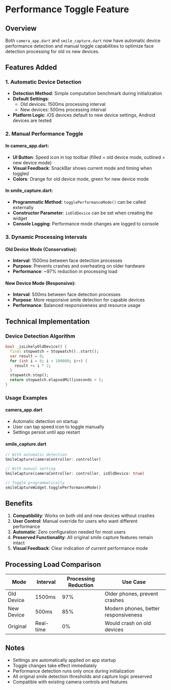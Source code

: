 # Performance Toggle Feature

## Overview
Both `camera_app.dart` and `smile_capture.dart` now have automatic device performance detection and manual toggle capabilities to optimize face detection processing for old vs new devices.

## Features Added

### 1. Automatic Device Detection
- **Detection Method**: Simple computation benchmark during initialization
- **Default Settings**: 
  - Old devices: 1500ms processing interval
  - New devices: 500ms processing interval
- **Platform Logic**: iOS devices default to new device settings, Android devices are tested

### 2. Manual Performance Toggle

#### In camera_app.dart:
- **UI Button**: Speed icon in top toolbar (filled = old device mode, outlined = new device mode)
- **Visual Feedback**: SnackBar shows current mode and timing when toggled
- **Colors**: Orange for old device mode, green for new device mode

#### In smile_capture.dart:
- **Programmatic Method**: `togglePerformanceMode()` can be called externally
- **Constructor Parameter**: `isOldDevice` can be set when creating the widget
- **Console Logging**: Performance mode changes are logged to console

### 3. Dynamic Processing Intervals

#### Old Device Mode (Conservative):
- **Interval**: 1500ms between face detection processes
- **Purpose**: Prevents crashes and overheating on older hardware
- **Performance**: ~97% reduction in processing load

#### New Device Mode (Responsive):
- **Interval**: 500ms between face detection processes
- **Purpose**: More responsive smile detection for capable devices
- **Performance**: Balanced responsiveness and resource usage

## Technical Implementation

### Device Detection Algorithm
```dart
bool _isLikelyOldDevice() {
  final stopwatch = Stopwatch()..start();
  var result = 0;
  for (int i = 0; i < 100000; i++) {
    result += i * 2;
  }
  stopwatch.stop();
  return stopwatch.elapsedMilliseconds > 5;
}
```

### Usage Examples

#### camera_app.dart
- Automatic detection on startup
- User can tap speed icon to toggle manually
- Settings persist until app restart

#### smile_capture.dart
```dart
// With automatic detection
SmileCapture(cameraController: controller)

// With manual setting
SmileCapture(cameraController: controller, isOldDevice: true)

// Toggle programmatically
smileCaptureWidget.togglePerformanceMode()
```

## Benefits

1. **Compatibility**: Works on both old and new devices without crashes
2. **User Control**: Manual override for users who want different performance
3. **Automatic**: Zero configuration needed for most users
4. **Preserved Functionality**: All original smile capture features remain intact
5. **Visual Feedback**: Clear indication of current performance mode

## Processing Load Comparison

| Mode | Interval | Processing Reduction | Use Case |
|------|----------|---------------------|----------|
| Old Device | 1500ms | 97% | Older phones, prevent crashes |
| New Device | 500ms | 85% | Modern phones, better responsiveness |
| Original | Real-time | 0% | Would crash on old devices |

## Notes

- Settings are automatically applied on app startup
- Toggle changes take effect immediately 
- Performance detection runs only once during initialization
- All original smile detection thresholds and capture logic preserved
- Compatible with existing camera controls and features
